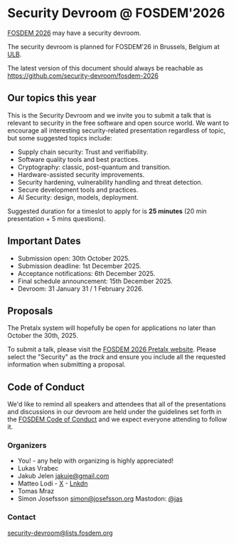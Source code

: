 # Security Devroom @ FOSDEM'2026

[FOSDEM 2026](https://fosdem.org/2026/) may have a security devroom.

The security devroom is planned for FOSDEM'26 in Brussels, Belgium at
[ULB](http://www.ulb.ac.be/).

The latest version of this document should always be reachable as
https://github.com/security-devroom/fosdem-2026

## Our topics this year

This is the Security Devroom and we invite you to submit a talk that
is relevant to security in the free software and open source world.
We want to encourage all interesting security-related presentation
regardless of topic, but some suggested topics include:

- Supply chain security: Trust and verifiability.
- Software quality tools and best practices.
- Cryptography: classic, post-quantum and transition.
- Hardware-assisted security improvements.
- Security hardening, vulnerability handling and threat detection.
- Secure development tools and practices.
- AI Security: design, models, deployment.

Suggested duration for a timeslot to apply for is **25 minutes**
(20 min presentation + 5 mins questions).

## Important Dates

- Submission open: 30th October 2025.
- Submission deadline: 1st December 2025.
- Acceptance notifications: 6th December 2025.
- Final schedule announcement: 15th December 2025.
- Devroom: 31 January 31 / 1 February 2026.

## Proposals

The Pretalx system will hopefully be open for applications no later
than October the 30th, 2025.

To submit a talk, please visit the [FOSDEM 2026 Pretalx
website](https://pretalx.fosdem.org/fosdem-2026/cfp).  Please select
the "Security" as the *track* and ensure you include all the requested
information when submitting a proposal.

## Code of Conduct

We'd like to remind all speakers and attendees that all of the
presentations and discussions in our devroom are held under the
guidelines set forth in the [FOSDEM Code of
Conduct](https://fosdem.org/2026/practical/conduct/) and we expect
everyone attending to follow it.

### Organizers

  * You! - any help with organizing is highly appreciated!
  * Lukas Vrabec
  * Jakub Jelen <jakuje@gmail.com>
  * Matteo Lodi - [X](https://x.com/matte_lodi) - [Lnkdn](https://www.linkedin.com/in/matteo-lodi-90/)
  * Tomas Mraz
  * Simon Josefsson <simon@josefsson.org> Mastodon: [@jas](https://fosstodon.org/@jas)

### Contact

[security-devroom@lists.fosdem.org](https://lists.fosdem.org/listinfo/security-devroom)
